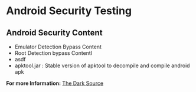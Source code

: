 # Android Security Testing

## Android Security Content

- Emulator Detection Bypass Content
- Root Detection bypass Contentl
- asdf
- apktool.jar : Stable version of apktool to decompile and compile android apk

**For more Information:**
[The Dark Source](https://www.thedarksource.com/category/mobile/)
